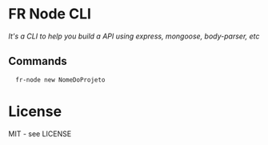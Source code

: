 # FR Node CLI

*It's a CLI to help you build a API using express, mongoose, body-parser, etc*

## Commands
```shell
  fr-node new NomeDoProjeto
```

# License

MIT - see LICENSE